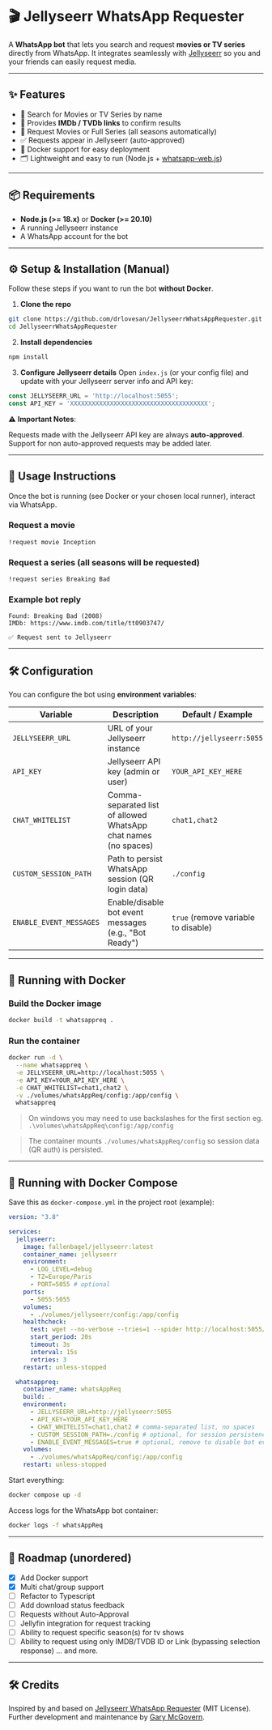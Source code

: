 # 🎬 Jellyseerr WhatsApp Requester

A **WhatsApp bot** that lets you search and request **movies or TV series** directly from WhatsApp.
It integrates seamlessly with [Jellyseerr](https://github.com/Fallenbagel/jellyseerr) so you and your friends can easily request media.

---

## ✨ Features

* 🔎 Search for Movies or TV Series by name
* 🎥 Provides **IMDb / TVDb links** to confirm results
* 📩 Request Movies or Full Series (all seasons automatically)
* ✅ Requests appear in Jellyseerr (auto-approved)
* 🐳 Docker support for easy deployment
* 🗂 Lightweight and easy to run (Node.js + [whatsapp-web.js](https://github.com/pedroslopez/whatsapp-web.js))

---

## 📦 Requirements

* **Node.js (>= 18.x)** or **Docker (>= 20.10)**
* A running Jellyseerr instance
* A WhatsApp account for the bot

---

## ⚙️ Setup & Installation (Manual)

Follow these steps if you want to run the bot **without Docker**.

1. **Clone the repo**

```bash
git clone https://github.com/drlovesan/JellyseerrWhatsAppRequester.git
cd JellyseerrWhatsAppRequester
```

2. **Install dependencies**

```bash
npm install
```

3. **Configure Jellyseerr details**
   Open `index.js` (or your config file) and update with your Jellyseerr server info and API key:

```javascript
const JELLYSEERR_URL = 'http://localhost:5055';
const API_KEY = 'XXXXXXXXXXXXXXXXXXXXXXXXXXXXXXXXXXXXXX';
```

⚠️ **Important Notes**:

Requests made with the Jellyseerr API key are always **auto-approved**. Support for non auto-approved requests may be added later.

---

## 💬 Usage Instructions

Once the bot is running (see Docker or your chosen local runner), interact via WhatsApp.

### Request a movie

```text
!request movie Inception
```

### Request a series (all seasons will be requested)

```text
!request series Breaking Bad
```

### Example bot reply

```
Found: Breaking Bad (2008)
IMDb: https://www.imdb.com/title/tt0903747/

✅ Request sent to Jellyseerr
```

---

## 🛠️ Configuration

You can configure the bot using **environment variables**:

| Variable                | Description                                                     | Default / Example                   |
| ----------------------- | --------------------------------------------------------------- | ----------------------------------- |
| `JELLYSEERR_URL`        | URL of your Jellyseerr instance                                 | `http://jellyseerr:5055`            |
| `API_KEY`               | Jellyseerr API key (admin or user)                              | `YOUR_API_KEY_HERE`                 |
| `CHAT_WHITELIST`        | Comma-separated list of allowed WhatsApp chat names (no spaces) | `chat1,chat2`                       |
| `CUSTOM_SESSION_PATH`   | Path to persist WhatsApp session (QR login data)                | `./config`                          |
| `ENABLE_EVENT_MESSAGES` | Enable/disable bot event messages (e.g., "Bot Ready")           | `true` (remove variable to disable) |

---

## 🐳 Running with Docker

### Build the Docker image

```bash
docker build -t whatsappreq .
```

### Run the container

```bash
docker run -d \
  --name whatsappreq \
  -e JELLYSEERR_URL=http://localhost:5055 \
  -e API_KEY=YOUR_API_KEY_HERE \
  -e CHAT_WHITELIST=chat1,chat2 \
  -v ./volumes/whatsAppReq/config:/app/config \
  whatsappreq
```

> On windows you may need to use backslashes for the first section eg. `.\volumes\whatsAppReq\config:/app/config`

> The container mounts `./volumes/whatsAppReq/config` so session data (QR auth) is persisted.

---

## 🐙 Running with Docker Compose

Save this as `docker-compose.yml` in the project root (example):

```yaml
version: "3.8"

services:
  jellyseerr:
    image: fallenbagel/jellyseerr:latest
    container_name: jellyseerr
    environment:
      - LOG_LEVEL=debug
      - TZ=Europe/Paris
      - PORT=5055 # optional
    ports:
      - 5055:5055
    volumes:
      - ./volumes/jellyseerr/config:/app/config
    healthcheck:
      test: wget --no-verbose --tries=1 --spider http://localhost:5055/api/v1/status || exit 1
      start_period: 20s
      timeout: 3s
      interval: 15s
      retries: 3
    restart: unless-stopped

  whatsappreq:
    container_name: whatsAppReq
    build: .
    environment:
      - JELLYSEERR_URL=http://jellyseerr:5055
      - API_KEY=YOUR_API_KEY_HERE
      - CHAT_WHITELIST=chat1,chat2 # comma-separated list, no spaces
      - CUSTOM_SESSION_PATH=./config # optional, for session persistence
      - ENABLE_EVENT_MESSAGES=true # optional, remove to disable bot event messages
    volumes:
      - ./volumes/whatsAppReq/config:/app/config
    restart: unless-stopped
```

Start everything:

```bash
docker compose up -d
```

Access logs for the WhatsApp bot container:

```bash
docker logs -f whatsAppReq
```

---

## 🚀 Roadmap (unordered)

- [x] Add Docker support
- [x] Multi chat/group support
- [ ] Refactor to Typescript
- [ ] Add download status feedback
- [ ] Requests without Auto-Approval
- [ ] Jellyfin integration for request tracking
- [ ] Ability to request specific season(s) for tv shows
- [ ] Ability to request using only IMDB/TVDB ID or Link (bypassing selection response)
... and more.

---

## 🛠️ Credits

Inspired by and based on [Jellyseerr WhatsApp Requester](https://github.com/drlovesan/JellyseerrWhatsAppRequester) (MIT License).  
Further development and maintenance by [Gary McGovern](https://github.com/gazzamc).

